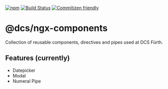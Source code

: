 [![npm](https://img.shields.io/npm/v/@dcs/ngx-components.svg)](https://www.npmjs.com/package/@dcs/ngx-components)
[![Build Status](https://travis-ci.org/dcsfuerth/ngx-components.svg?branch=master)](https://travis-ci.org/dcsfuerth/ngx-components)
[![Commitizen friendly](https://img.shields.io/badge/commitizen-friendly-brightgreen.svg)](http://commitizen.github.io/cz-cli/)

# @dcs/ngx-components

Collection of reusable components, directives and pipes used at DCS Fürth.

## Features (currently)

* Datepicker
* Modal
* Numeral Pipe

